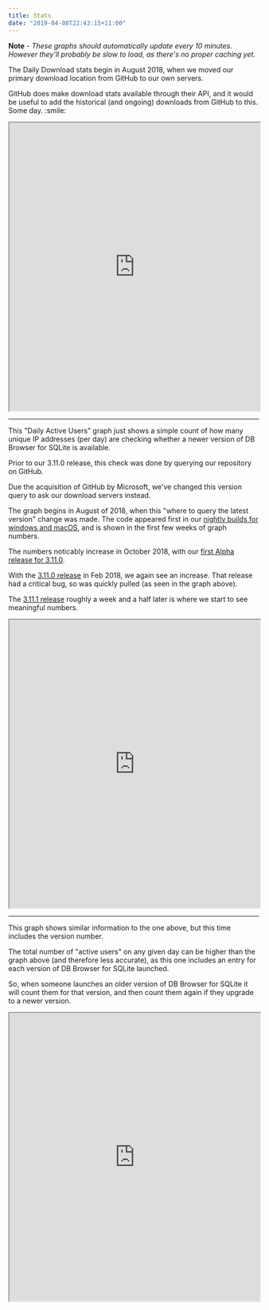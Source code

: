 ```yaml
---
title: Stats
date: "2019-04-08T22:43:15+11:00"
---
```


**Note** - *These graphs should automatically update every 10 minutes.  However they'll probably be slow to load, as there's no proper caching yet.*

<p align="center">
<p>
The Daily Download stats begin in August 2018, when we moved our primary download location from GitHub to our own servers.
</p>
<p>
GitHub does make download stats available through their API, and it would be useful to add the
historical (and ongoing) downloads from GitHub to this.  Some day. :smile:
</p>
<iframe src="https://redash.sqlitebrowser.org/embed/query/1/visualization/2?api_key=PWD8erMpWA1tSEsLsqQb4fra2B2L1sMbUbANoeh2" width="100%" height="580"></iframe>
</p>

---

This "Daily Active Users" graph just shows a simple count of how many unique IP addresses (per day) are checking whether a newer version of DB Browser for SQLite is available.

Prior to our 3.11.0 release, this check was done by querying our repository on GitHub.

Due the acquisition of GitHub by Microsoft, we've changed this version query to ask our download servers instead.

The graph begins in August of 2018, when this "where to query the latest version" change was made.  The code appeared first in our [nightly builds for windows and macOS](https://nightlies.sqlitebrowser.org/latest), and is shown in the first few weeks of graph numbers.

The numbers noticably increase in October 2018, with our [first Alpha release for 3.11.0](https://sqlitebrowser.org/blog/first-alpha-release-for-3-11-0/).

With the [3.11.0 release](https://sqlitebrowser.org/blog/version-3-11-0-released/) in Feb 2018, we again see an increase.  That release had a critical bug, so was quickly pulled (as seen in the graph above).

The [3.11.1 release](https://sqlitebrowser.org/blog/version-3-11-1-released/) roughly a week and a half later is where we start to see meaningful numbers.

<p align="center" width="90%">
<iframe src="https://redash.sqlitebrowser.org/embed/query/2/visualization/4?api_key=EpRLVMjgh99gz6gwHCpNk5e0g7hauiE5Ag0vLYUY" width="100%" height="580"></iframe>
</p>

---

This graph shows similar information to the one above, but this time includes the version number.

The total number of "active users" on any given day can be higher than the graph above (and therefore less accurate), as this one includes an entry for each version of DB Browser for SQLite launched.

So, when someone  launches an older version of DB Browser for SQLite it will count them for that version, and then count them again if they upgrade to a newer version.

<p align="center">
<iframe src="https://redash.sqlitebrowser.org/embed/query/3/visualization/6?api_key=OsbgjsQpCzslb5b8RHX0WxjiQKiasIAENkpLLIAS" width="100%" height="580"></iframe>
</p>
